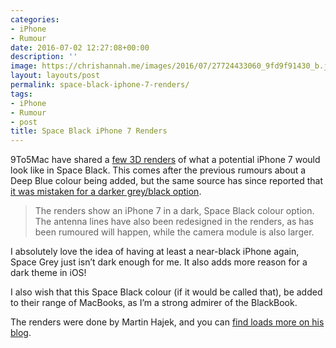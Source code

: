 ```yaml
---
categories:
- iPhone
- Rumour
date: 2016-07-02 12:27:08+00:00
description: ''
image: https://chrishannah.me/images/2016/07/27724433060_9fd9f91430_b.jpg
layout: layouts/post
permalink: space-black-iphone-7-renders/
tags:
- iPhone
- Rumour
- post
title: Space Black iPhone 7 Renders
---
```


<div class="kg-card-markdown">
<p><!-- link[http://9to5mac.com/2016/06/30/space-black-iphone-7-images-no-headphone-jack/] --></p>
<p>9To5Mac have shared a <a href="http://9to5mac.com/2016/06/30/space-black-iphone-7-images-no-headphone-jack/">few 3D renders</a> of what a potential iPhone 7 would look like in Space Black. This comes after the previous rumours about a Deep Blue colour being added, but the same source has since reported that <a href="http://9to5mac.com/2016/06/27/iphone-7-space-black-not-deep-blue/">it was mistaken for a darker grey/black option</a>.</p>
<blockquote><p>The renders show an iPhone 7 in a dark, Space Black colour option. The antenna lines have also been redesigned in the renders, as has been rumoured will happen, while the camera module is also larger.</p></blockquote>
<p>I absolutely love the idea of having at least a near-black iPhone again, Space Grey just isn&#8217;t dark enough for me. It also adds more reason for a dark theme in iOS!</p>
<p>I also wish that this Space Black colour (if it would be called that), be added to their range of MacBooks, as I&#8217;m a strong admirer of the BlackBook.</p>
<p>The renders were done by Martin Hajek, and you can <a href="http://www.martinhajek.com/black-is-the-new-silver/">find loads more on his blog</a>.</p>
</div>
